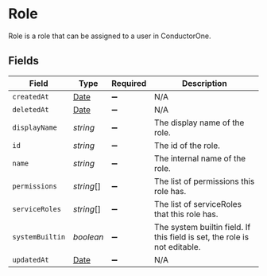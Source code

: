 # Role

 Role is a role that can be assigned to a user in ConductorOne.



## Fields

| Field                                                                                         | Type                                                                                          | Required                                                                                      | Description                                                                                   |
| --------------------------------------------------------------------------------------------- | --------------------------------------------------------------------------------------------- | --------------------------------------------------------------------------------------------- | --------------------------------------------------------------------------------------------- |
| `createdAt`                                                                                   | [Date](https://developer.mozilla.org/en-US/docs/Web/JavaScript/Reference/Global_Objects/Date) | :heavy_minus_sign:                                                                            | N/A                                                                                           |
| `deletedAt`                                                                                   | [Date](https://developer.mozilla.org/en-US/docs/Web/JavaScript/Reference/Global_Objects/Date) | :heavy_minus_sign:                                                                            | N/A                                                                                           |
| `displayName`                                                                                 | *string*                                                                                      | :heavy_minus_sign:                                                                            |  The display name of the role.<br/>                                                           |
| `id`                                                                                          | *string*                                                                                      | :heavy_minus_sign:                                                                            |  The id of the role.<br/>                                                                     |
| `name`                                                                                        | *string*                                                                                      | :heavy_minus_sign:                                                                            |  The internal name of the role.<br/>                                                          |
| `permissions`                                                                                 | *string*[]                                                                                    | :heavy_minus_sign:                                                                            |  The list of permissions this role has.<br/>                                                  |
| `serviceRoles`                                                                                | *string*[]                                                                                    | :heavy_minus_sign:                                                                            |  The list of serviceRoles that this role has.<br/>                                            |
| `systemBuiltin`                                                                               | *boolean*                                                                                     | :heavy_minus_sign:                                                                            |  The system builtin field. If this field is set, the role is not editable.<br/>               |
| `updatedAt`                                                                                   | [Date](https://developer.mozilla.org/en-US/docs/Web/JavaScript/Reference/Global_Objects/Date) | :heavy_minus_sign:                                                                            | N/A                                                                                           |